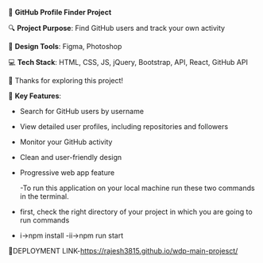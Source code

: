 🚀 **GitHub Profile Finder Project**

🔍 **Project Purpose**: Find GitHub users and track your own activity

🎨 **Design Tools**: Figma, Photoshop

💻 **Tech Stack**: HTML, CSS, JS, jQuery, Bootstrap, API, React, GitHub API

🙌 Thanks for exploring this project!

🚀 **Key Features**:

- Search for GitHub users by username
- View detailed user profiles, including repositories and followers
- Monitor your GitHub activity
- Clean and user-friendly design
- Progressive web app feature

  -To run this application on your local machine run these two commands in the terminal.
  
 - first, check the right directory of your project in which you are going to run commands
 - i->npm install
 -ii->npm run start

  🚴DEPLOYMENT LINK-https://rajesh3815.github.io/wdp-main-projesct/
  
